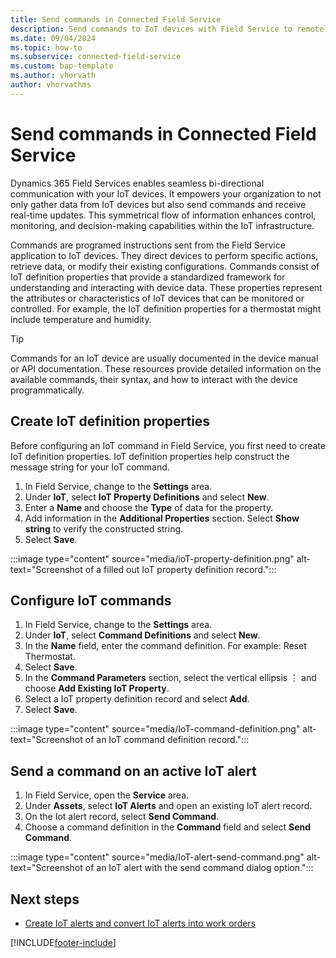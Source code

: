 ```yaml
---
title: Send commands in Connected Field Service
description: Send commands to IoT devices with Field Service to remotely control them.
ms.date: 09/04/2024
ms.topic: how-to
ms.subservice: connected-field-service
ms.custom: bap-template
ms.author: vhorvath
author: vhorvathms
---
```


# Send commands in Connected Field Service

Dynamics 365 Field Services enables seamless bi-directional communication with your IoT devices. It empowers your organization to not only gather data from IoT devices but also send commands and receive real-time updates. This symmetrical flow of information enhances control, monitoring, and decision-making capabilities within the IoT infrastructure.

Commands are programed instructions sent from the Field Service application to IoT devices. They direct devices to perform specific actions, retrieve data, or modify their existing configurations. Commands consist of IoT definition properties that provide a standardized framework for understanding and interacting with device data. These properties represent the attributes or characteristics of IoT devices that can be monitored or controlled. For example, the IoT definition properties for a thermostat might include temperature and humidity.

> [!TIP]
> Commands for an IoT device are usually documented in the device manual or API documentation. These resources provide detailed information on the available commands, their syntax, and how to interact with the device programmatically.

## Create IoT definition properties

Before configuring an IoT command in Field Service, you first need to create IoT definition properties. IoT definition properties help construct the message string for your IoT command.

1. In Field Service, change to the **Settings** area.
1. Under **IoT**, select **IoT Property Definitions** and select **New**.
1. Enter a **Name** and choose the **Type** of data for the property.
1. Add information in the **Additional Properties** section. Select **Show string** to verify the constructed string.
1. Select **Save**.

:::image type="content" source="media/ioT-property-definition.png" alt-text="Screenshot of a filled out IoT property definition record.":::

## Configure IoT commands

1. In Field Service, change to the **Settings** area.
1. Under **IoT**, select **Command Definitions** and select **New**.
1. In the **Name** field, enter the command definition. For example: Reset Thermostat.
1. Select **Save**.
1. In the **Command Parameters** section, select the vertical ellipsis &vellip; and choose **Add Existing IoT Property**.
1. Select a IoT property definition record and select **Add**.
1. Select **Save**.

:::image type="content" source="media/IoT-command-definition.png" alt-text="Screenshot of an IoT command definition record.":::

## Send a command on an active IoT alert

1. In Field Service, open the **Service** area.
1. Under **Assets**, select **IoT Alerts** and open an existing IoT alert record.
1. On the Iot alert record, select **Send Command**.
1. Choose a command definition in the **Command** field and select **Send Command**.

:::image type="content" source="media/IoT-alert-send-command.png" alt-text="Screenshot of an IoT alert with the send command dialog option.":::

## Next steps

- [Create IoT alerts and convert IoT alerts into work orders](cfs-iot-alerts.md)

[!INCLUDE[footer-include](../includes/footer-banner.md)]
